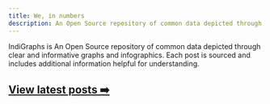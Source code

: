 ```yaml
---
title: We, in numbers
description: An Open Source repository of common data depicted through clear and informative graphs and infographics.
---
```


IndiGraphs is An Open Source repository of common data depicted through clear and informative graphs and infographics. Each post is sourced and includes additional information helpful for understanding. 

## [View latest posts ➡️](/posts/)
